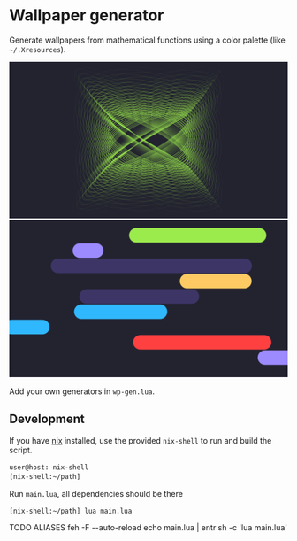 # Wallpaper generator

Generate wallpapers from mathematical functions using a color palette (like
`~/.Xresources`).

![harmonograph](./examples/generator-harmonograph.png)
![lines](./examples/generator-lines.png)

Add your own generators in `wp-gen.lua`.

## Development

If you have [nix]() installed, use the provided `nix-shell` to run and build the
script.

```bash
user@host: nix-shell
[nix-shell:~/path]
```

Run `main.lua`, all dependencies should be there
```
[nix-shell:~/path] lua main.lua
```

TODO ALIASES
feh -F --auto-reload
echo main.lua | entr sh -c 'lua main.lua'
